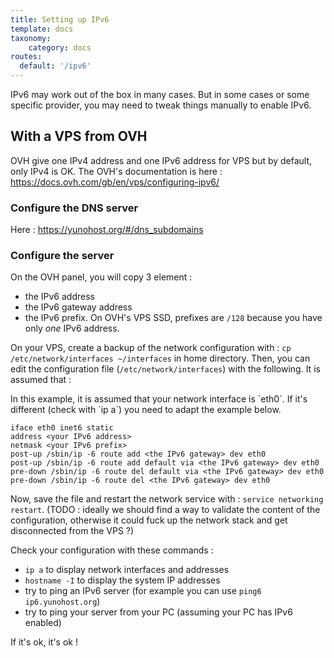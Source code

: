 ```yaml
---
title: Setting up IPv6
template: docs
taxonomy:
    category: docs
routes:
  default: '/ipv6'
---
```


IPv6 may work out of the box in many cases. But in some cases or some specific provider, you may need to tweak things manually to enable IPv6.

## With a VPS from OVH

OVH give one IPv4 address and one IPv6 address for VPS but by default, only IPv4 is OK.
The OVH's documentation is here : https://docs.ovh.com/gb/en/vps/configuring-ipv6/

### Configure the DNS server

Here : https://yunohost.org/#/dns_subdomains

### Configure the server

On the OVH panel, you will copy 3 element :
- the IPv6 address
- the IPv6 gateway address
- the IPv6 prefix. On OVH's VPS SSD, prefixes are `/128` because you have only *one* IPv6 address.

On your VPS, create a backup of the network configuration with : `cp /etc/network/interfaces ~/interfaces` in home directory.
Then, you can edit the configuration file (`/etc/network/interfaces`) with the following. It is assumed that :

<div class="alert alert-warning" markdown="1">
In this example, it is assumed that your network interface is `eth0`. If it's different (check with `ip a`) you need to adapt the example below.
</div>

```plaintext
iface eth0 inet6 static
address <your IPv6 address>
netmask <your IPv6 prefix>
post-up /sbin/ip -6 route add <the IPv6 gateway> dev eth0
post-up /sbin/ip -6 route add default via <the IPv6 gateway> dev eth0
pre-down /sbin/ip -6 route del default via <the IPv6 gateway> dev eth0
pre-down /sbin/ip -6 route del <the IPv6 gateway> dev eth0
```

Now, save the file and restart the network service with : `service networking restart`. (TODO : ideally we should find a way to validate the content of the configuration, otherwise it could fuck up the network stack and get disconnected from the VPS ?)

Check your configuration with these commands :
- `ip a` to display network interfaces and addresses
- `hostname -I` to display the system IP addresses
- try to ping an IPv6 server (for example you can use `ping6 ip6.yunohost.org`)
- try to ping your server from your PC (assuming your PC has IPv6 enabled)

If it's ok, it's ok !
